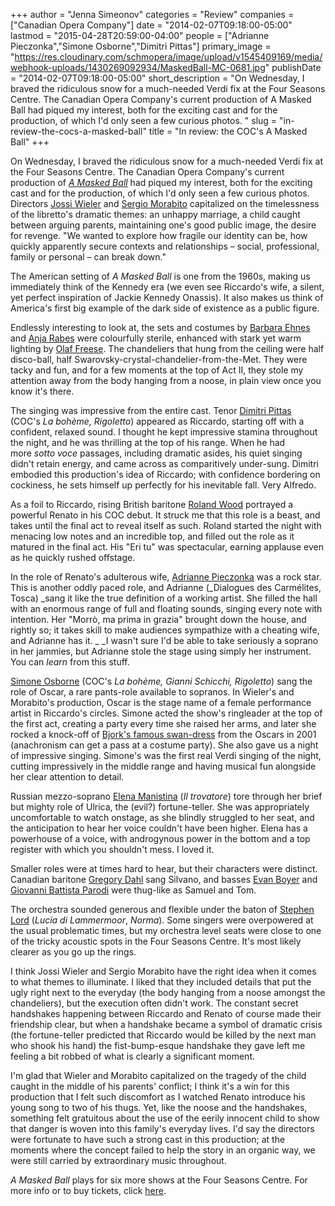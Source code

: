 +++
author = "Jenna Simeonov"
categories = "Review"
companies = ["Canadian Opera Company"]
date = "2014-02-07T09:18:00-05:00"
lastmod = "2015-04-28T20:59:00-04:00"
people = ["Adrianne Pieczonka","Simone Osborne","Dimitri Pittas"]
primary_image = "https://res.cloudinary.com/schmopera/image/upload/v1545409169/media/webhook-uploads/1430269092934/MaskedBall-MC-0681.jpg"
publishDate = "2014-02-07T09:18:00-05:00"
short_description = "On Wednesday, I braved the ridiculous snow for a much-needed Verdi fix at the Four Seasons Centre. The Canadian Opera Company&#039;s current production of A Masked Ball had piqued my interest, both for the exciting cast and for the production, of which I&#039;d only seen a few curious photos. "
slug = "in-review-the-cocs-a-masked-ball"
title = "In review: the COC&#039;s A Masked Ball"
+++

On Wednesday, I braved the ridiculous snow for a much-needed Verdi fix at the Four Seasons Centre. The Canadian Opera Company's current production of [_A Masked Ball_](http://www.coc.ca/PerformancesAndTickets/1314Season/UnBalloInMaschera.aspx) had piqued my interest, both for the exciting cast and for the production, of which I'd only seen a few curious photos.
Directors [Jossi Wieler](http://www.oper-stuttgart.de/jossi-wieler/wunderzaichen/jossi-wieler/) and [Sergio Morabito](http://www.oper-stuttgart.com/team/sergio-morabito/) capitalized on the timelessness of the libretto's dramatic themes: an unhappy marriage, a child caught between arguing parents, maintaining one's good public image, the desire for revenge. "We wanted to explore how fragile our identity can be, how quickly apparently secure contexts and relationships – social, professional, family or personal – can break down."

The American setting of _A Masked Ball_ is one from the 1960s, making us immediately think of the Kennedy era (we even see Riccardo's wife, a silent, yet perfect inspiration of Jackie Kennedy Onassis). It also makes us think of America's first big example of the dark side of existence as a public figure.

Endlessly interesting to look at, the sets and costumes by [Barbara Ehnes](http://www.staatsoper-berlin.de/en_EN/person/barbara-ehnes.30589) and [Anja Rabes](http://www.oper-stuttgart.com/anja-rabes-kostuembildner/) were colourfully sterile, enhanced with stark yet warm lighting by [Olaf Freese](http://www.staatsoper-berlin.de/en_EN/person/olaf-freese.30484). The chandeliers that hung from the ceiling were half disco-ball, half Swarovsky-crystal-chandelier-from-the-Met. They were tacky and fun, and for a few moments at the top of Act II, they stole my attention away from the body hanging from a noose, in plain view once you know it's there.

The singing was impressive from the entire cast. Tenor [Dimitri Pittas](http://dimitripittas.com/DimitriPittas/Home.html) (COC's _La bohème, Rigoletto_) appeared as Riccardo, starting off with a confident, relaxed sound. I thought he kept impressive stamina throughout the night, and he was thrilling at the top of his range. When he had more _sotto voce_ passages, including dramatic asides, his quiet singing didn't retain energy, and came across as comparitively under-sung. Dimitri embodied this production's idea of Riccardo; with confidence bordering on cockiness, he sets himself up perfectly for his inevitable fall. Very Alfredo.

As a foil to Riccardo, rising British baritone [Roland Wood](http://www.opera-rara.com/wood-roland-1.html) portrayed a powerful Renato in his COC debut. It struck me that this role is a beast, and takes until the final act to reveal itself as such. Roland started the night with menacing low notes and an incredible top, and filled out the role as it matured in the final act. His "Eri tu" was spectacular, earning applause even as he quickly rushed offstage.

In the role of Renato's adulterous wife, [Adrianne Pieczonka](http://www.adriannepieczonka.com/) was a rock star. This is another oddly paced role, and Adrianne (_Dialogues des Carmélites, Tosca) _sang it like the true definition of a working artist. She filled the hall with an enormous range of full and floating sounds, singing every note with intention. Her "Morrò, ma prima in grazia" brought down the house, and rightly so; it takes skill to make audiences sympathize with a cheating wife, and Adrianne has it. _ _I wasn't sure I'd be able to take seriously a soprano in her jammies, but Adrianne stole the stage using simply her instrument. You can _learn_ from this stuff.

[Simone Osborne](http://www.cami.com/?webid=2171) (COC's _La bohème, Gianni Schicchi, Rigoletto_) sang the role of Oscar, a rare pants-role available to sopranos. In Wieler's and Morabito's production, Oscar is the stage name of a female performance artist in Riccardo's circles. Simone acted the show's ringleader at the top of the first act, creating a party every time she raised her arms, and later she rocked a knock-off of [Bjork's famous swan-dress](http://en.wikipedia.org/wiki/Swan_dress_of_Bj%C3%B6rk) from the Oscars in 2001 (anachronism can get a pass at a costume party). She also gave us a night of impressive singing. Simone's was the first real Verdi singing of the night, cutting impressively in the middle range and having musical fun alongside her clear attention to detail.

Russian mezzo-soprano [Elena Manistina](http://www.askonasholt.co.uk/artists/singers/mezzo-soprano/elena-manistina) (_Il trovatore_) tore through her brief but mighty role of Ulrica, the (evil?) fortune-teller. She was appropriately uncomfortable to watch onstage, as she blindly struggled to her seat, and the anticipation to hear her voice couldn't have been higher. Elena has a powerhouse of a voice, with androgynous power in the bottom and a top register with which you shouldn't mess. I loved it.

Smaller roles were at times hard to hear, but their characters were distinct. Canadian baritone [Gregory Dahl](http://www.gregorydahl.com/) sang Silvano, and basses [Evan Boyer](http://www.cami.com/?webid=2175) and [Giovanni Battista Parodi](http://www.arena.it/it-IT/PersonnelDetailit.html?idpersonnel=10011#.UvTzZ0JdXm4) were thug-like as Samuel and Tom.

The orchestra sounded generous and flexible under the baton of [Stephen Lord](http://www.coc.ca/ExploreAndLearn/NewToOpera/OnlineLearningCentre/ParlandoTheCOCBlog.aspx?EntryID=28685) (_Lucia di Lammermoor_, _Norma_). Some singers were overpowered at the usual problematic times, but my orchestra level seats were close to one of the tricky acoustic spots in the Four Seasons Centre. It's most likely clearer as you go up the rings.

I think Jossi Wieler and Sergio Morabito have the right idea when it comes to what themes to illuminate. I liked that they included details that put the ugly right next to the everyday (the body hanging from a noose amongst the chandeliers), but the execution often didn't work. The constant secret handshakes happening between Riccardo and Renato of course made their friendship clear, but when a handshake became a symbol of dramatic crisis (the fortune-teller predicted that Riccardo would be killed by the next man who shook his hand) the fist-bump-esque handshake they gave left me feeling a bit robbed of what is clearly a significant moment.

I'm glad that Wieler and Morabito capitalized on the tragedy of the child caught in the middle of his parents' conflict; I think it's a win for this production that I felt such discomfort as I watched Renato introduce his young song to two of his thugs. Yet, like the noose and the handshakes, something felt gratuitous about the use of the eerily innocent child to show that danger is woven into this family's everyday lives. I'd say the directors were fortunate to have such a strong cast in this production; at the moments where the concept failed to help the story in an organic way, we were still carried by extraordinary music throughout.

_A Masked Ball_ plays for six more shows at the Four Seasons Centre. For more info or to buy tickets, click [here](http://http://www.coc.ca/PerformancesAndTickets/1314Season/UnBalloInMaschera.aspx).
